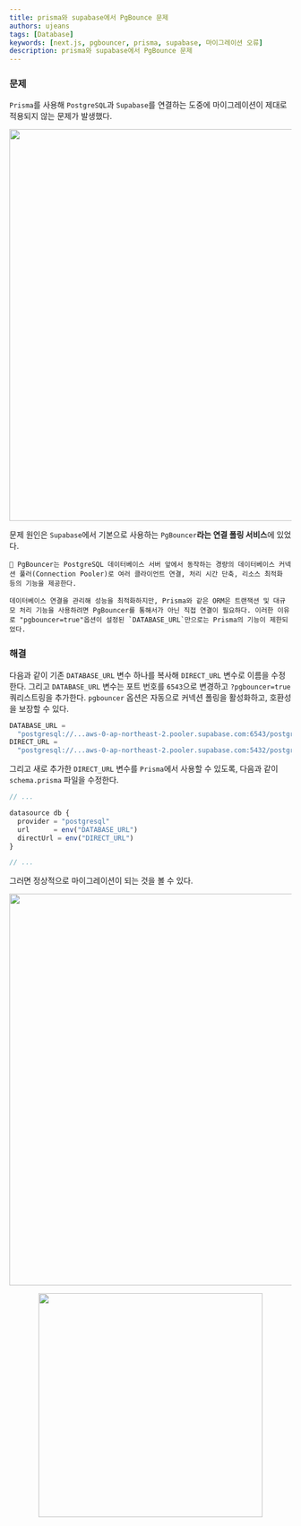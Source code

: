 ```yaml
---
title: prisma와 supabase에서 PgBounce 문제
authors: ujeans
tags: [Database]
keywords: [next.js, pgbouncer, prisma, supabase, 마이그레이션 오류]
description: prisma와 supabase에서 PgBounce 문제
---
```


### 문제

`Prisma`를 사용해 `PostgreSQL`과 `Supabase`를 연결하는 도중에 마이그레이션이 제대로 적용되지 않는 문제가 발생했다.

<p align="center">
 <img src="https://github.com/user-attachments/assets/e36d8108-59e0-41a5-b497-db6f124288f6" width="700" />
</p>

문제 원인은 `Supabase`에서 기본으로 사용하는 `PgBouncer`**라는 연결 폴링 서비스**에 있었다.

```
📌 PgBouncer는 PostgreSQL 데이터베이스 서버 앞에서 동작하는 경량의 데이터베이스 커넥션 풀러(Connection Pooler)로 여러 클라이언트 연결, 처리 시간 단축, 리소스 최적화 등의 기능을 제공한다.

데이터베이스 연결을 관리해 성능을 최적화하지만, Prisma와 같은 ORM은 트랜잭션 및 대규모 처리 기능을 사용하려면 PgBouncer를 통해서가 아닌 직접 연결이 필요하다. 이러한 이유로 "pgbouncer=true"옵션이 설정된 `DATABASE_URL`만으로는 Prisma의 기능이 제한되었다.
```

### 해결

다음과 같이 기존 `DATABASE_URL` 변수 하나를 복사해 `DIRECT_URL` 변수로 이름을 수정한다. 그리고 `DATABASE_URL` 변수는 포트 번호를 `6543`으로 변경하고 `?pgbouncer=true` 쿼리스트링을 추가한다. `pgbouncer` 옵션은 자동으로 커넥션 폴링을 활성화하고, 호환성을 보장할 수 있다.

```jsx
DATABASE_URL =
  "postgresql://...aws-0-ap-northeast-2.pooler.supabase.com:6543/postgres?pgbouncer=true";
DIRECT_URL =
  "postgresql://...aws-0-ap-northeast-2.pooler.supabase.com:5432/postgres";
```

그리고 새로 추가한 `DIRECT_URL` 변수를 `Prisma`에서 사용할 수 있도록, 다음과 같이 `schema.prisma` 파일을 수정한다.

```jsx
// ...

datasource db {
  provider = "postgresql"
  url      = env("DATABASE_URL")
  directUrl = env("DIRECT_URL")
}

// ...
```

그러면 정상적으로 마이그레이션이 되는 것을 볼 수 있다.

<p align="center">
 <img src="https://github.com/user-attachments/assets/2c30eb9d-b316-457f-bbdc-852c6109cbfa" width="700" />
</p>

<p align="center">
 <img src="https://github.com/user-attachments/assets/2a111854-bc83-4ac2-80e4-7036dae4234e" width="400" />
</p>
